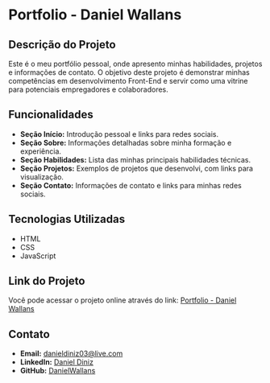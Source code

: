 # Portfolio - Daniel Wallans

## Descrição do Projeto
Este é o meu portfólio pessoal, onde apresento minhas habilidades, projetos e informações de contato. O objetivo deste projeto é demonstrar minhas competências em desenvolvimento Front-End e servir como uma vitrine para potenciais empregadores e colaboradores.

## Funcionalidades
- **Seção Início:** Introdução pessoal e links para redes sociais.
- **Seção Sobre:** Informações detalhadas sobre minha formação e experiência.
- **Seção Habilidades:** Lista das minhas principais habilidades técnicas.
- **Seção Projetos:** Exemplos de projetos que desenvolvi, com links para visualização.
- **Seção Contato:** Informações de contato e links para minhas redes sociais.

## Tecnologias Utilizadas
- HTML
- CSS
- JavaScript

## Link do Projeto
Você pode acessar o projeto online através do link: [Portfolio - Daniel Wallans](https://danielwallans.netlify.app/)

## Contato
- **Email:** danieldiniz03@live.com
- **LinkedIn:** [Daniel Diniz](https://www.linkedin.com/in/daniel-diniz-9840a4230/)
- **GitHub:** [DanielWallans](https://github.com/DanielWallans)

